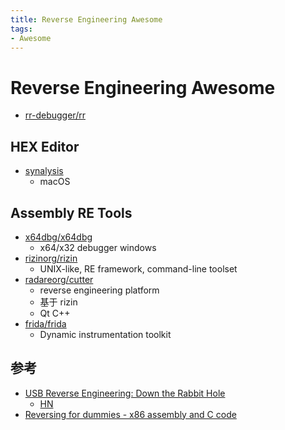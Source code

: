 ```yaml
---
title: Reverse Engineering Awesome
tags:
- Awesome
---
```


# Reverse Engineering Awesome

- [rr-debugger/rr](https://github.com/rr-debugger/rr)

## HEX Editor

- [synalysis](https://www.synalysis.net/)
  - macOS

## Assembly RE Tools

- [x64dbg/x64dbg](https://github.com/x64dbg/x64dbg)
  - x64/x32 debugger windows
- [rizinorg/rizin](https://github.com/rizinorg/rizin)
  - UNIX-like, RE framework, command-line toolset
- [radareorg/cutter](https://github.com/radareorg/cutter)
  - reverse engineering platform
  - 基于 rizin
  - Qt C++
- [frida/frida](https://github.com/frida/frida)
  - Dynamic instrumentation toolkit

## 参考

- [USB Reverse Engineering: Down the Rabbit Hole](http://devalias.net/devalias/2018/05/13/usb-reverse-engineering-down-the-rabbit-hole/)
  - [HN](https://news.ycombinator.com/item?id=17164700)
- [Reversing for dummies - x86 assembly and C code](https://0x41.cf/reversing/2021/07/21/reversing-x86-and-c-code-for-beginners.html)
